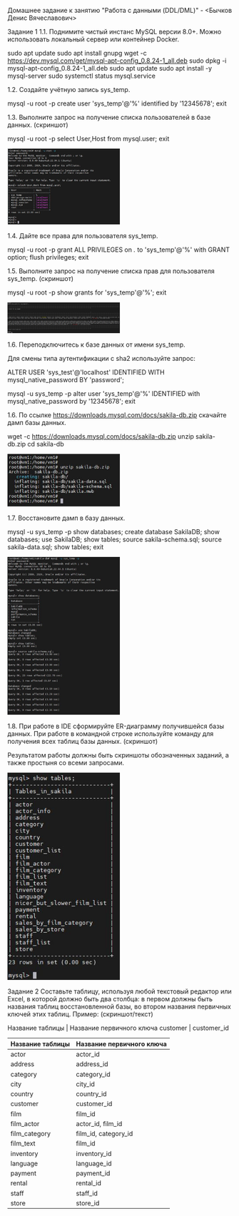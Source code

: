 Домашнее задание к занятию "Работа с данными (DDL/DML)" - <Бычков Денис Вячеславович>

Задание 1
1.1. Поднимите чистый инстанс MySQL версии 8.0+. Можно использовать локальный сервер или контейнер Docker.

sudo apt update
sudo apt install gnupg
wget -c https://dev.mysql.com/get/mysql-apt-config_0.8.24-1_all.deb
sudo dpkg -i mysql-apt-config_0.8.24-1_all.deb
sudo apt update
sudo apt install -y mysql-server
sudo systemctl status mysql.service


1.2. Создайте учётную запись sys_temp.

mysql -u root -p 
create user 'sys_temp'@'%' identified by '12345678';
exit


1.3. Выполните запрос на получение списка пользователей в базе данных. (скриншот)

mysql -u root -p 
select User,Host from mysql.user;
exit

<img src = "img/1.3.JPG" width = 50%>


1.4. Дайте все права для пользователя sys_temp.

mysql -u root -p 
grant ALL PRIVILEGES on *.* to 'sys_temp'@'%' with GRANT option;
flush privileges;
exit


1.5. Выполните запрос на получение списка прав для пользователя sys_temp. (скриншот)

mysql -u root -p 
show grants for 'sys_temp'@'%';
exit

<img src = "img/1.5.JPG" width = 50%>


1.6. Переподключитесь к базе данных от имени sys_temp.

Для смены типа аутентификации с sha2 используйте запрос:

ALTER USER 'sys_test'@'localhost' IDENTIFIED WITH mysql_native_password BY 'password';


mysql -u sys_temp -p 
alter user 'sys_temp'@'%' IDENTIFIED with mysql_native_password by '12345678';
exit


1.6. По ссылке https://downloads.mysql.com/docs/sakila-db.zip скачайте дамп базы данных.

wget -c https://downloads.mysql.com/docs/sakila-db.zip
unzip sakila-db.zip
cd sakila-db

<img src = "img/1.6.JPG" width = 50%>

1.7. Восстановите дамп в базу данных.

mysql -u sys_temp -p
show databases;
create database SakilaDB;
show databases;
use SakilaDB;
show tables;
source sakila-schema.sql;
source sakila-data.sql;
show tables;
exit

<img src = "img/1.7.JPG" width = 50%>

1.8. При работе в IDE сформируйте ER-диаграмму получившейся базы данных. При работе в командной строке используйте команду для получения всех таблиц базы данных. (скриншот)

Результатом работы должны быть скриншоты обозначенных заданий, а также простыня со всеми запросами.

<img src = "img/1.8.JPG" width = 50%>


Задание 2
Составьте таблицу, используя любой текстовый редактор или Excel, в которой должно быть два столбца: в первом должны быть названия таблиц восстановленной базы, во втором названия первичных ключей этих таблиц. Пример: (скриншот/текст)

Название таблицы | Название первичного ключа
customer         | customer_id


Название таблицы           | Название первичного ключа
---------------------------|---------------------------
actor                      | actor_id
address                    | address_id
category                   | category_id
city                       | city_id
country                    | country_id
customer                   | customer_id
film                       | film_id
film_actor                 | actor_id, film_id
film_category              | film_id, category_id
film_text                  | film_id
inventory                  | inventory_id
language                   | language_id
payment                    | payment_id
rental                     | rental_id
staff                      | staff_id
store                      | store_id